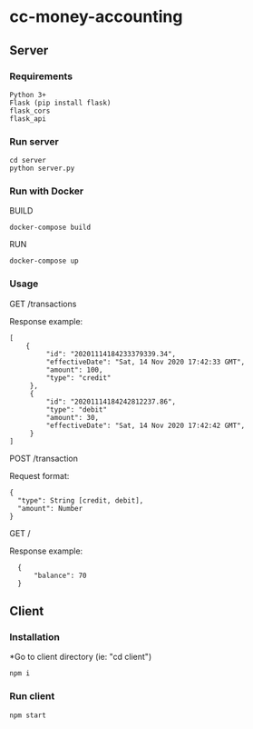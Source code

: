 # cc-money-accounting

## Server

### Requirements
```console
Python 3+
Flask (pip install flask)
flask_cors
flask_api
```
###  Run server
```console
cd server
python server.py
```

###  Run with Docker
BUILD
```console
docker-compose build
```
RUN
```console
docker-compose up
```


### Usage

GET /transactions

   Response example:
   ```
   [
       {
            "id": "20201114184233379339.34",
            "effectiveDate": "Sat, 14 Nov 2020 17:42:33 GMT",
            "amount": 100,
            "type": "credit"
        },
        {
            "id": "20201114184242812237.86",
            "type": "debit"
            "amount": 30,
            "effectiveDate": "Sat, 14 Nov 2020 17:42:42 GMT",
        }
   ]
   ```
 
POST  /transaction

  Request format:
  ```
  {
    "type": String [credit, debit],
    "amount": Number
  }
  ```

GET  /

  Response example:
  ```
    {
        "balance": 70
    }
  ```





## Client

### Installation

*Go to client directory (ie: "cd client")

```console
npm i
```
###  Run client
```console
npm start
```


